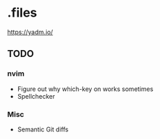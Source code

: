 # .files
https://yadm.io/

## TODO
### nvim
* Figure out why which-key on works sometimes
* Spellchecker

### Misc
* Semantic Git diffs
